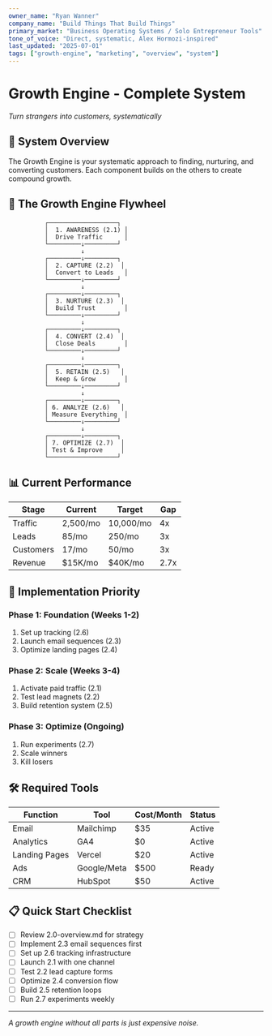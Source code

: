 ```yaml
---
owner_name: "Ryan Wanner"
company_name: "Build Things That Build Things"
primary_market: "Business Operating Systems / Solo Entrepreneur Tools"
tone_of_voice: "Direct, systematic, Alex Hormozi-inspired"
last_updated: "2025-07-01"
tags: ["growth-engine", "marketing", "overview", "system"]
---
```


# Growth Engine - Complete System

*Turn strangers into customers, systematically*

## 🎯 System Overview

The Growth Engine is your systematic approach to finding, nurturing, and converting customers. Each component builds on the others to create compound growth.

## 🔄 The Growth Engine Flywheel

```
          ┌───────────────────┐
          │  1. AWARENESS (2.1) │
          │  Drive Traffic      │
          └─────────↓─────────┘
                    ↓
          ┌─────────↓─────────┐
          │  2. CAPTURE (2.2)  │
          │  Convert to Leads   │
          └─────────↓─────────┘
                    ↓
          ┌─────────↓─────────┐
          │  3. NURTURE (2.3)  │
          │  Build Trust        │
          └─────────↓─────────┘
                    ↓
          ┌─────────↓─────────┐
          │  4. CONVERT (2.4)  │
          │  Close Deals        │
          └─────────↓─────────┘
                    ↓
          ┌─────────↓─────────┐
          │  5. RETAIN (2.5)   │
          │  Keep & Grow        │
          └─────────↓─────────┘
                    ↓
          ┌─────────↓─────────┐
          │ 6. ANALYZE (2.6)   │
          │ Measure Everything  │
          └─────────↓─────────┘
                    ↓
          ┌─────────↓─────────┐
          │ 7. OPTIMIZE (2.7)  │
          │ Test & Improve     │
          └───────────────────┘
```

## 📊 Current Performance

| Stage | Current | Target | Gap |
|-------|---------|--------|-----|
| Traffic | 2,500/mo | 10,000/mo | 4x |
| Leads | 85/mo | 250/mo | 3x |
| Customers | 17/mo | 50/mo | 3x |
| Revenue | $15K/mo | $40K/mo | 2.7x |

## 🎯 Implementation Priority

### Phase 1: Foundation (Weeks 1-2)
1. Set up tracking (2.6)
2. Launch email sequences (2.3)
3. Optimize landing pages (2.4)

### Phase 2: Scale (Weeks 3-4)
1. Activate paid traffic (2.1)
2. Test lead magnets (2.2)
3. Build retention system (2.5)

### Phase 3: Optimize (Ongoing)
1. Run experiments (2.7)
2. Scale winners
3. Kill losers

## 🛠️ Required Tools

| Function | Tool | Cost/Month | Status |
|----------|------|------------|--------|
| Email | Mailchimp | $35 | Active |
| Analytics | GA4 | $0 | Active |
| Landing Pages | Vercel | $20 | Active |
| Ads | Google/Meta | $500 | Ready |
| CRM | HubSpot | $50 | Active |

## 📋 Quick Start Checklist

- [ ] Review 2.0-overview.md for strategy
- [ ] Implement 2.3 email sequences first
- [ ] Set up 2.6 tracking infrastructure
- [ ] Launch 2.1 with one channel
- [ ] Test 2.2 lead capture forms
- [ ] Optimize 2.4 conversion flow
- [ ] Build 2.5 retention loops
- [ ] Run 2.7 experiments weekly

---

*A growth engine without all parts is just expensive noise.*